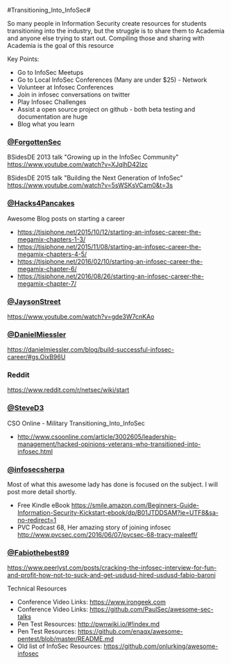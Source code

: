 #Transitioning_Into_InfoSec#

So many people in Information Security create resources for students transitioning into the industry, but the struggle is to share them to Academia and anyone else trying to start out. Compiling those and sharing with Academia is the goal of this resource

Key Points:
* Go to InfoSec Meetups
* Go to Local InfoSec Conferences (Many are under $25) - Network
* Volunteer at Infosec Conferences 
* Join in infosec conversations on twitter
* Play Infosec Challenges
* Assist a open source project on github - both beta testing and documentation are huge
* Blog what you learn

### [@ForgottenSec](https://www.twitter.com/ForgottenSec) 
BSidesDE 2013 talk "Growing up in the InfoSec Community"
https://www.youtube.com/watch?v=XJqlhD42lzc

BSidesDE 2015 talk "Building the Next Generation of InfoSec"
https://www.youtube.com/watch?v=5sWSKsVCam0&t=3s

### [@Hacks4Pancakes](https://www.twitter.com/Hacks4Pancakes) 
Awesome Blog posts on starting a career
* https://tisiphone.net/2015/10/12/starting-an-infosec-career-the-megamix-chapters-1-3/
* https://tisiphone.net/2015/11/08/starting-an-infosec-career-the-megamix-chapters-4-5/
* https://tisiphone.net/2016/02/10/starting-an-infosec-career-the-megamix-chapter-6/
* https://tisiphone.net/2016/08/26/starting-an-infosec-career-the-megamix-chapter-7/

### [@JaysonStreet](https://www.twitter.com/JaysonSTreet) 
https://www.youtube.com/watch?v=gde3W7cnKAo

### [@DanielMiessler](https://www.twitter.com/DanielMiessler) 
https://danielmiessler.com/blog/build-successful-infosec-career/#gs.OixB96U

### Reddit 
https://www.reddit.com/r/netsec/wiki/start

### [@SteveD3](https://www.twitter.com/SteveD3) 
CSO Online - Military Transitioning_Into_InfoSec
* http://www.csoonline.com/article/3002605/leadership-management/hacked-opinions-veterans-who-transitioned-into-infosec.html

### [@infosecsherpa](https://www.twitter.com/infosecsherpa)  
Most of what this awesome lady has done is focused on the subject.  I will post more detail shortly.
* Free Kindle eBook
https://smile.amazon.com/Beginners-Guide-Information-Security-Kickstart-ebook/dp/B01JTDDSAM?ie=UTF8&sa-no-redirect=1
* PVC Podcast 68, Her amazing story of joining infosec
http://www.pvcsec.com/2016/06/07/pvcsec-68-tracy-maleeff/

### [@Fabiothebest89](https://www.twitter.com/Fabiothebest89)
https://www.peerlyst.com/posts/cracking-the-infosec-interview-for-fun-and-profit-how-not-to-suck-and-get-usdusd-hired-usdusd-fabio-baroni

Technical Resources
* Conference Video Links: https://www.irongeek.com
* Conference Video Links: https://github.com/PaulSec/awesome-sec-talks
* Pen Test Resources: http://pwnwiki.io/#!index.md
* Pen Test Resources: https://github.com/enaqx/awesome-pentest/blob/master/README.md
* Old list of InfoSec Resources: https://github.com/onlurking/awesome-infosec
